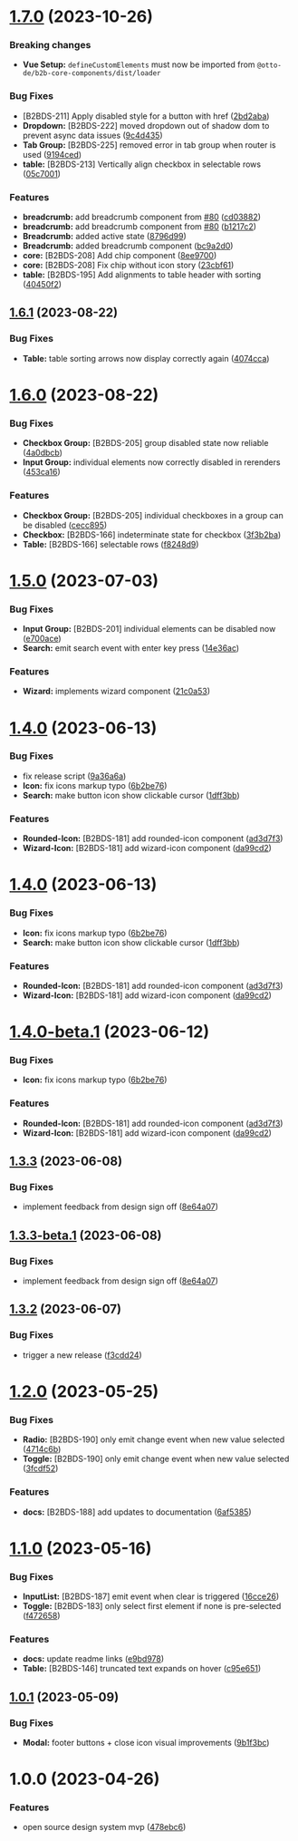 # [1.7.0](https://github.com/otto-de/b2b-design-system/compare/v1.6.1...v1.7.0) (2023-10-26)


### Breaking changes

* **Vue Setup:** `defineCustomElements` must now be imported from `@otto-de/b2b-core-components/dist/loader` 



### Bug Fixes

* [B2BDS-211] Apply disabled style for a button with href ([2bd2aba](https://github.com/otto-de/b2b-design-system/commit/2bd2abaa58bba73ccd6832e98d45ca72cad76ce2))
* **Dropdown:** [B2BDS-222] moved dropdown out of shadow dom to prevent async data issues ([9c4d435](https://github.com/otto-de/b2b-design-system/commit/9c4d43583a9a3bfac4f1a61909926ef674f82b6f))
* **Tab Group:** [B2BDS-225] removed error in tab group when router is used ([9194ced](https://github.com/otto-de/b2b-design-system/commit/9194cedb7bc7bf9f50676ce1d9d62889f0bff796))
* **table:** [B2BDS-213] Vertically align checkbox in selectable rows ([05c7001](https://github.com/otto-de/b2b-design-system/commit/05c7001cce09364769ec4abc9dfc12f3d093153a))


### Features

* **breadcrumb:** add breadcrumb component from [#80](https://github.com/otto-de/b2b-design-system/issues/80) ([cd03882](https://github.com/otto-de/b2b-design-system/commit/cd03882ff4b79121fba7d142e461222eda309add))
* **breadcrumb:** add breadcrumb component from [#80](https://github.com/otto-de/b2b-design-system/issues/80) ([b1217c2](https://github.com/otto-de/b2b-design-system/commit/b1217c278faf45110959bd089968278ffae124e7))
* **Breadcrumb:** added active state ([8796d99](https://github.com/otto-de/b2b-design-system/commit/8796d992effc97813b4307af5c9ef82f2fa036f6))
* **Breadcrumb:** added breadcrumb component ([bc9a2d0](https://github.com/otto-de/b2b-design-system/commit/bc9a2d0653f0a91be85272787fb0140f2384030a))
* **core:** [B2BDS-208] Add chip component ([8ee9700](https://github.com/otto-de/b2b-design-system/commit/8ee970086f6873fb4d3b4e90365680232c569c26))
* **core:** [B2BDS-208] Fix chip without icon story ([23cbf61](https://github.com/otto-de/b2b-design-system/commit/23cbf6166a0414aa016020163ba625f505184fbd))
* **table:** [B2BDS-195] Add alignments to table header with sorting ([40450f2](https://github.com/otto-de/b2b-design-system/commit/40450f21c002c48e97ffd5550c8e8019fbb84d8e))

## [1.6.1](https://github.com/otto-de/b2b-design-system/compare/v1.6.0...v1.6.1) (2023-08-22)


### Bug Fixes

* **Table:** table sorting arrows now display correctly again ([4074cca](https://github.com/otto-de/b2b-design-system/commit/4074cca4d2d16e3b7153edde89a924a33b588a5e))

# [1.6.0](https://github.com/otto-de/b2b-design-system/compare/v1.5.0...v1.6.0) (2023-08-22)


### Bug Fixes

* **Checkbox Group:** [B2BDS-205] group disabled state now reliable ([4a0dbcb](https://github.com/otto-de/b2b-design-system/commit/4a0dbcbf6d23b7a4c3bf64670b78d2493188d560))
* **Input Group:** individual elements now correctly disabled in rerenders ([453ca16](https://github.com/otto-de/b2b-design-system/commit/453ca163373c0f652ee4f59e3ebd28975ff97314))


### Features

* **Checkbox Group:** [B2BDS-205] individual checkboxes in a group can be disabled ([cecc895](https://github.com/otto-de/b2b-design-system/commit/cecc895a1132c906ff7cde04ae7d45418e7ca3c3))
* **Checkbox:** [B2BDS-166] indeterminate state for checkbox ([3f3b2ba](https://github.com/otto-de/b2b-design-system/commit/3f3b2bae7f1382911fdb6a194a145138d9524c5d))
* **Table:** [B2BDS-166] selectable rows ([f8248d9](https://github.com/otto-de/b2b-design-system/commit/f8248d9d61d0bbc865ee765a998f7ee78f939e88))

# [1.5.0](https://github.com/otto-de/b2b-design-system/compare/v1.4.0...v1.5.0) (2023-07-03)


### Bug Fixes

* **Input Group:** [B2BDS-201] individual elements can be disabled now ([e700ace](https://github.com/otto-de/b2b-design-system/commit/e700aceb1e1bb837e0716bd53df072022e5e152d))
* **Search:** emit search event with enter key press ([14e36ac](https://github.com/otto-de/b2b-design-system/commit/14e36aca0c49e779fa787009faffefd4adbe7cba))


### Features

* **Wizard:** implements wizard component ([21c0a53](https://github.com/otto-de/b2b-design-system/commit/21c0a530cfe2312a0162a85e5d6455c8ff4146ea))

# [1.4.0](https://github.com/otto-de/b2b-design-system/compare/v1.3.3...v1.4.0) (2023-06-13)


### Bug Fixes

* fix release script ([9a36a6a](https://github.com/otto-de/b2b-design-system/commit/9a36a6a66837421c517c5316467734adc253766c))
* **Icon:** fix icons markup typo ([6b2be76](https://github.com/otto-de/b2b-design-system/commit/6b2be76301caa901575af24735457e6fac0c27b6))
* **Search:** make button icon show clickable cursor ([1dff3bb](https://github.com/otto-de/b2b-design-system/commit/1dff3bb97f0e15d71ecdfbe9189a9519dfbd82be))


### Features

* **Rounded-Icon:** [B2BDS-181] add rounded-icon component ([ad3d7f3](https://github.com/otto-de/b2b-design-system/commit/ad3d7f3a3b43c426aa4fef9552c9f1b2368726a3))
* **Wizard-Icon:** [B2BDS-181] add wizard-icon component ([da99cd2](https://github.com/otto-de/b2b-design-system/commit/da99cd24e877b2786608586b504c4a929be2bf0c))

# [1.4.0](https://github.com/otto-de/b2b-design-system/compare/v1.3.3...v1.4.0) (2023-06-13)


### Bug Fixes

* **Icon:** fix icons markup typo ([6b2be76](https://github.com/otto-de/b2b-design-system/commit/6b2be76301caa901575af24735457e6fac0c27b6))
* **Search:** make button icon show clickable cursor ([1dff3bb](https://github.com/otto-de/b2b-design-system/commit/1dff3bb97f0e15d71ecdfbe9189a9519dfbd82be))


### Features

* **Rounded-Icon:** [B2BDS-181] add rounded-icon component ([ad3d7f3](https://github.com/otto-de/b2b-design-system/commit/ad3d7f3a3b43c426aa4fef9552c9f1b2368726a3))
* **Wizard-Icon:** [B2BDS-181] add wizard-icon component ([da99cd2](https://github.com/otto-de/b2b-design-system/commit/da99cd24e877b2786608586b504c4a929be2bf0c))

# [1.4.0-beta.1](https://github.com/otto-de/b2b-design-system/compare/v1.3.3-beta.1...v1.4.0-beta.1) (2023-06-12)


### Bug Fixes

* **Icon:** fix icons markup typo ([6b2be76](https://github.com/otto-de/b2b-design-system/commit/6b2be76301caa901575af24735457e6fac0c27b6))


### Features

* **Rounded-Icon:** [B2BDS-181] add rounded-icon component ([ad3d7f3](https://github.com/otto-de/b2b-design-system/commit/ad3d7f3a3b43c426aa4fef9552c9f1b2368726a3))
* **Wizard-Icon:** [B2BDS-181] add wizard-icon component ([da99cd2](https://github.com/otto-de/b2b-design-system/commit/da99cd24e877b2786608586b504c4a929be2bf0c))

## [1.3.3](https://github.com/otto-de/b2b-design-system/compare/v1.3.2...v1.3.3) (2023-06-08)


### Bug Fixes

* implement feedback from design sign off ([8e64a07](https://github.com/otto-de/b2b-design-system/commit/8e64a07604e455edb8789d66abd05e4f8ce38db2))

## [1.3.3-beta.1](https://github.com/otto-de/b2b-design-system/compare/v1.3.2...v1.3.3-beta.1) (2023-06-08)


### Bug Fixes

* implement feedback from design sign off ([8e64a07](https://github.com/otto-de/b2b-design-system/commit/8e64a07604e455edb8789d66abd05e4f8ce38db2))

## [1.3.2](https://github.com/otto-de/b2b-design-system/compare/v1.3.1...v1.3.2) (2023-06-07)


### Bug Fixes

* trigger a new release ([f3cdd24](https://github.com/otto-de/b2b-design-system/commit/f3cdd24633382dc429902071e3c52197d14e1a17))

# [1.2.0](https://github.com/otto-de/b2b-design-system/compare/v1.1.0...v1.2.0) (2023-05-25)


### Bug Fixes

* **Radio:** [B2BDS-190] only emit change event when new value selected ([4714c6b](https://github.com/otto-de/b2b-design-system/commit/4714c6be52911312b9a6e0a3b557d3698c455613))
* **Toggle:** [B2BDS-190] only emit change event when new value selected ([3fcdf52](https://github.com/otto-de/b2b-design-system/commit/3fcdf529ef8d26e2db53c32c3269553bdd68de80))


### Features

* **docs:** [B2BDS-188] add updates to documentation ([6af5385](https://github.com/otto-de/b2b-design-system/commit/6af53854e91be81407d9bfe44449a4fde15ecba8))

# [1.1.0](https://github.com/otto-de/b2b-design-system/compare/v1.0.1...v1.1.0) (2023-05-16)


### Bug Fixes

* **InputList:** [B2BDS-187] emit event when clear is triggered ([16cce26](https://github.com/otto-de/b2b-design-system/commit/16cce26c5c24c138bae2e137db6b04759444b17c))
* **Toggle:** [B2BDS-183] only select first element if none is pre-selected ([f472658](https://github.com/otto-de/b2b-design-system/commit/f472658efb22aa35ec8a0136f811094cd67cac9d))


### Features

* **docs:** update readme links ([e9bd978](https://github.com/otto-de/b2b-design-system/commit/e9bd97808758692641359ba62a9f76c4d86ae8e1))
* **Table:** [B2BDS-146] truncated text expands on hover ([c95e651](https://github.com/otto-de/b2b-design-system/commit/c95e651c39ae6144a09e60c0bf1f9828c3691c73))

## [1.0.1](https://github.com/otto-de/b2b-design-system/compare/v1.0.0...v1.0.1) (2023-05-09)


### Bug Fixes

* **Modal:** footer buttons + close icon visual improvements ([9b1f3bc](https://github.com/otto-de/b2b-design-system/commit/9b1f3bc5ae4ac5e7cacb8f3cee192ca59ecc38cd))

# 1.0.0 (2023-04-26)


### Features

* open source design system mvp ([478ebc6](https://github.com/otto-de/b2b-design-system/commit/478ebc671b3f4bde0f2fb0f8261966a36a0a6fb3))